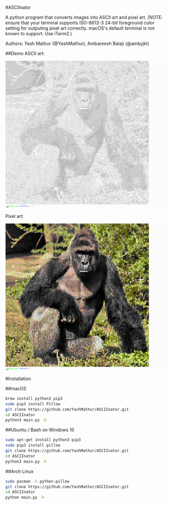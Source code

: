 #ASCIInator

A python program that converts images into ASCII art and pixel art.
(NOTE: ensure that your terminal supports ISO-8613-3 24-bit foreground color setting for outputing pixel art correctly. macOS's default terminal is not known to support. Use iTerm2.)

Authors: Yash Mathur (@YashMathur), Ambareesh Balaji (@ambyjkl)

##Demo
ASCII art:

![Harambe in grayscale](demo.png)

Pixel art:

![Harambe in color](demo-color.png)

#Installation

##macOS
```bash
brew install python3 pip3
sudo pip3 install Pillow
git clone https://github.com/YashMathur/ASCIInator.git
cd ASCIInator
python3 main.py -h
```

##Ubuntu / Bash on Windows 10
```bash
sudo apt-get install python3 pip3
sudo pip3 install pillow
git clone https://github.com/YashMathur/ASCIInator.git
cd ASCIInator
python3 main.py -h
```

##Arch Linux
```bash
sudo pacman -S python-pillow
git clone https://github.com/YashMathur/ASCIInator.git
cd ASCIInator
python main.py -h
```
